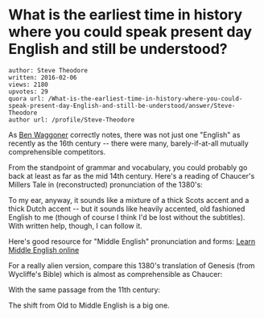# What is the earliest time in history where you could speak present day English and still be understood?

	author: Steve Theodore
	written: 2016-02-06
	views: 2180
	upvotes: 29
	quora url: /What-is-the-earliest-time-in-history-where-you-could-speak-present-day-English-and-still-be-understood/answer/Steve-Theodore
	author url: /profile/Steve-Theodore


As [Ben Waggoner](https://www.quora.com/profile/Ben-Waggoner-1) correctly notes, there was not just one "English" as recently as the 16th century -- there were many, barely-if-at-all mutually comprehensible competitors.

From the standpoint of grammar and vocabulary, you could probably go back at least as far as the mid 14th century. Here's a reading of Chaucer's Millers Tale in (reconstructed) pronunciation of the 1380's:



To my ear, anyway, it sounds like a mixture of a thick Scots accent and a thick Dutch accent -- but it sounds like heavily accented, old fashioned English to me (though of course I think I'd be lost without the subtitles). With written help, though, I can follow it.

Here's good resource for "Middle English" pronunciation and forms: [Learn Middle English online](http://www.nativlang.com/middle-english/middle-english-grammar.php) 

For a really alien version, compare this 1380's translation of Genesis (from Wycliffe's Bible) which is almost as comprehensible as Chaucer:



With the same passage from the 11th century:



The shift from Old to Middle English is a big one.

